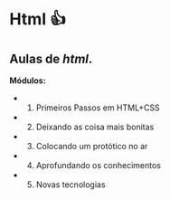 # **Html**  :+1: 
## Aulas de *html*.
**Módulos:**
- 1. Primeiros Passos em HTML+CSS 
- 2. Deixando as coisa mais bonitas 
- 3. Colocando um protótico no ar 
- 4. Aprofundando os conhecimentos 
- 5. Novas tecnologias 
